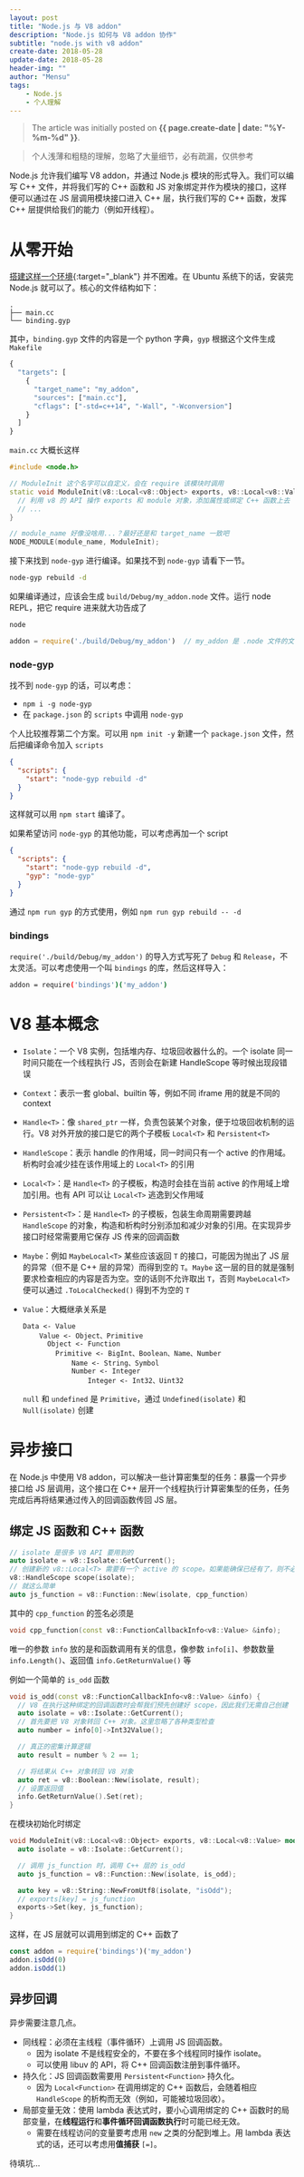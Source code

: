 ```yaml
---
layout: post
title: "Node.js 与 V8 addon"
description: "Node.js 如何与 V8 addon 协作"
subtitle: "node.js with v8 addon"
create-date: 2018-05-28
update-date: 2018-05-28
header-img: ""
author: "Mensu"
tags:
    - Node.js
    - 个人理解
---
```


> The article was initially posted on **{{ page.create-date | date: "%Y-%m-%d" }}**.

> 个人浅薄和粗糙的理解，忽略了大量细节，必有疏漏，仅供参考

Node.js 允许我们编写 V8 addon，并通过 Node.js 模块的形式导入。我们可以编写 C++ 文件，并将我们写的 C++ 函数和 JS 对象绑定并作为模块的接口，这样便可以通过在 JS 层调用模块接口进入 C++ 层，执行我们写的 C++ 函数，发挥 C++ 层提供给我们的能力（例如开线程）。

# 从零开始

[搭建这样一个环境](https://github.com/nodejs/node-gyp#installation){:target="_blank"} 并不困难。在 Ubuntu 系统下的话，安装完 Node.js 就可以了。核心的文件结构如下：

~~~plain
.
├── main.cc
└── binding.gyp
~~~

其中，`binding.gyp` 文件的内容是一个 python 字典，`gyp` 根据这个文件生成 `Makefile`

~~~python
{
  "targets": [
    {
      "target_name": "my_addon",
      "sources": ["main.cc"],
      "cflags": ["-std=c++14", "-Wall", "-Wconversion"]
    }
  ]
}
~~~

`main.cc` 大概长这样

~~~cpp
#include <node.h>

// ModuleInit 这个名字可以自定义，会在 require 该模块时调用
static void ModuleInit(v8::Local<v8::Object> exports, v8::Local<v8::Value> module) {
  // 利用 v8 的 API 操作 exports 和 module 对象，添加属性或绑定 C++ 函数上去
  // ...
}

// module_name 好像没啥用...？最好还是和 target_name 一致吧
NODE_MODULE(module_name, ModuleInit);

~~~

接下来找到 `node-gyp` 进行编译。如果找不到 `node-gyp` 请看下一节。

~~~bash
node-gyp rebuild -d
~~~

如果编译通过，应该会生成 `build/Debug/my_addon.node` 文件。运行 node REPL，把它 require 进来就大功告成了

~~~bash
node
~~~

~~~js
addon = require('./build/Debug/my_addon')  // my_addon 是 .node 文件的文件名，可以省略 .node
~~~

### node-gyp

找不到 `node-gyp` 的话，可以考虑：

- `npm i -g node-gyp`
- 在 `package.json` 的 `scripts` 中调用 `node-gyp`

个人比较推荐第二个方案。可以用 `npm init -y` 新建一个 `package.json` 文件，然后把编译命令加入 `scripts`

~~~json
{
  "scripts": {
    "start": "node-gyp rebuild -d"
  }
}
~~~

这样就可以用 `npm start` 编译了。

如果希望访问 `node-gyp` 的其他功能，可以考虑再加一个 script

~~~json
{
  "scripts": {
    "start": "node-gyp rebuild -d",
    "gyp": "node-gyp"
  }
}
~~~

通过 `npm run gyp` 的方式使用，例如 `npm run gyp rebuild -- -d`

### bindings

`require('./build/Debug/my_addon')` 的导入方式写死了 `Debug` 和 `Release`，不太灵活。可以考虑使用一个叫 `bindings` 的库，然后这样导入：

~~~bash
addon = require('bindings')('my_addon')
~~~

# V8 基本概念

- `Isolate`：一个 V8 实例，包括堆内存、垃圾回收器什么的。一个 isolate 同一时间只能在一个线程执行 JS，否则会在新建 HandleScope 等时候出现段错误

- `Context`：表示一套 global、builtin 等，例如不同 iframe 用的就是不同的 context

- `Handle<T>`：像 `shared_ptr` 一样，负责包装某个对象，便于垃圾回收机制的运行。V8 对外开放的接口是它的两个子模板 `Local<T>` 和 `Persistent<T>`

- `HandleScope`：表示 handle 的作用域，同一时间只有一个 active 的作用域。析构时会减少挂在该作用域上的 `Local<T>` 的引用

- `Local<T>`：是 `Handle<T>` 的子模板，构造时会挂在当前 active 的作用域上增加引用。也有 API 可以让 `Local<T>` 逃逸到父作用域

- `Persistent<T>`：是 `Handle<T>` 的子模板，包装生命周期需要跨越 `HandleScope` 的对象，构造和析构时分别添加和减少对象的引用。在实现异步接口时经常需要用它保存 JS 传来的回调函数

- `Maybe`：例如 `MaybeLocal<T>` 某些应该返回 `T` 的接口，可能因为抛出了 JS 层的异常（但不是 C++ 层的异常）而得到空的 `T`。`Maybe` 这一层的目的就是强制要求检查相应的内容是否为空。空的话则不允许取出 `T`，否则 `MaybeLocal<T>` 便可以通过 `.ToLocalChecked()` 得到不为空的 `T`

- `Value`：大概继承关系是

  ~~~plain
  Data <- Value
      Value <- Object、Primitive
      	Object <- Function
          Primitive <- BigInt、Boolean、Name、Number
              Name <- String、Symbol
              Number <- Integer
                  Integer <- Int32、Uint32
  ~~~

  `null` 和 `undefined` 是 `Primitive`，通过 `Undefined(isolate)` 和 `Null(isolate)` 创建

# 异步接口

在 Node.js 中使用 V8 addon，可以解决一些计算密集型的任务：暴露一个异步接口给 JS 层调用，这个接口在 C++ 层开一个线程执行计算密集型的任务，任务完成后再将结果通过传入的回调函数传回 JS 层。

## 绑定 JS 函数和 C++ 函数

~~~cpp
// isolate 是很多 V8 API 要用到的
auto isolate = v8::Isolate::GetCurrent();
// 创建新的 v8::Local<T> 需要有一个 active 的 scope。如果能确保已经有了，则不必写这句。
v8::HandleScope scope(isolate);
// 就这么简单
auto js_function = v8::Function::New(isolate, cpp_function)
~~~

其中的 `cpp_function` 的签名必须是

~~~cpp
void cpp_function(const v8::FunctionCallbackInfo<v8::Value> &info);
~~~

唯一的参数 `info` 放的是和函数调用有关的信息，像参数 `info[i]`、参数数量 `info.Length()`、返回值 `info.GetReturnValue()` 等

例如一个简单的 `is_odd` 函数

~~~cpp
void is_odd(const v8::FunctionCallbackInfo<v8::Value> &info) {
  // V8 在执行这种绑定的回调函数时会帮我们预先创建好 scope，因此我们无需自己创建
  auto isolate = v8::Isolate::GetCurrent();
  // 首先要把 V8 对象转回 C++ 对象。这里忽略了各种类型检查
  auto number = info[0]->Int32Value();

  // 真正的密集计算逻辑
  auto result = number % 2 == 1;

  // 将结果从 C++ 对象转回 V8 对象
  auto ret = v8::Boolean::New(isolate, result);
  // 设置返回值
  info.GetReturnValue().Set(ret);
}
~~~

在模块初始化时绑定

~~~cpp
void ModuleInit(v8::Local<v8::Object> exports, v8::Local<v8::Value> module) {
  auto isolate = v8::Isolate::GetCurrent();

  // 调用 js_function 时，调用 C++ 层的 is_odd
  auto js_function = v8::Function::New(isolate, is_odd);

  auto key = v8::String::NewFromUtf8(isolate, "isOdd");
  // exports[key] = js_function
  exports->Set(key, js_function);
}
~~~

这样，在 JS 层就可以调用到绑定的 C++ 函数了

~~~js
const addon = require('bindings')('my_addon')
addon.isOdd(0)
addon.isOdd(1)
~~~

## 异步回调

异步需要注意几点。

- 同线程：必须在主线程（事件循环）上调用 JS 回调函数。
  - 因为 isolate 不是线程安全的，不要在多个线程同时操作 isolate。
  - 可以使用 libuv 的 API，将 C++ 回调函数注册到事件循环。
- 持久化：JS 回调函数需要用 `Persistent<Function>` 持久化。
  - 因为 `Local<Function>` 在调用绑定的 C++ 函数后，会随着相应 `HandleScope` 的析构而无效（例如，可能被垃圾回收）。
- 局部变量无效：使用 lambda 表达式时，要小心调用绑定的 C++ 函数时的局部变量，在**线程运行**和**事件循环回调函数执行**时可能已经无效。
  - 需要在线程访问的变量要考虑用 `new` 之类的分配到堆上。用 lambda 表达式的话，还可以考虑用**值捕获** `[=]`。

待填坑...
